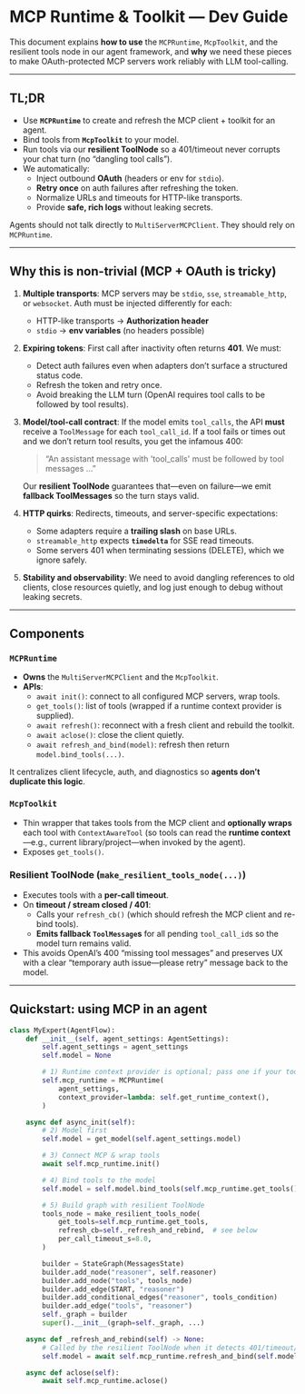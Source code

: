# MCP Runtime & Toolkit — Dev Guide

This document explains **how to use** the `MCPRuntime`, `McpToolkit`, and the resilient tools node in our agent framework, and **why** we need these pieces to make OAuth-protected MCP servers work reliably with LLM tool-calling.

---

## TL;DR

- Use **`MCPRuntime`** to create and refresh the MCP client + toolkit for an agent.  
- Bind tools from **`McpToolkit`** to your model.  
- Run tools via our **resilient ToolNode** so a 401/timeout never corrupts your chat turn (no “dangling tool calls”).  
- We automatically:
  - Inject outbound **OAuth** (headers or env for `stdio`).
  - **Retry once** on auth failures after refreshing the token.
  - Normalize URLs and timeouts for HTTP-like transports.
  - Provide **safe, rich logs** without leaking secrets.

Agents should not talk directly to `MultiServerMCPClient`. They should rely on `MCPRuntime`.

---

## Why this is non-trivial (MCP + OAuth is tricky)

1. **Multiple transports**: MCP servers may be `stdio`, `sse`, `streamable_http`, or `websocket`. Auth must be injected differently for each:
   - HTTP-like transports → **Authorization header**
   - `stdio` → **env variables** (no headers possible)

2. **Expiring tokens**: First call after inactivity often returns **401**. We must:
   - Detect auth failures even when adapters don’t surface a structured status code.
   - Refresh the token and retry once.
   - Avoid breaking the LLM turn (OpenAI requires tool calls to be followed by tool results).

3. **Model/tool-call contract**: If the model emits `tool_calls`, the API **must** receive a `ToolMessage` for each `tool_call_id`. If a tool fails or times out and we don’t return tool results, you get the infamous 400:
   > “An assistant message with 'tool_calls' must be followed by tool messages …”

   Our **resilient ToolNode** guarantees that—even on failure—we emit **fallback ToolMessages** so the turn stays valid.

4. **HTTP quirks**: Redirects, timeouts, and server-specific expectations:
   - Some adapters require a **trailing slash** on base URLs.
   - `streamable_http` expects **`timedelta`** for SSE read timeouts.
   - Some servers 401 when terminating sessions (DELETE), which we ignore safely.

5. **Stability and observability**: We need to avoid dangling references to old clients, close resources quietly, and log just enough to debug without leaking secrets.

---

## Components

### `MCPRuntime`
- **Owns** the `MultiServerMCPClient` and the `McpToolkit`.
- **APIs**:
  - `await init()`: connect to all configured MCP servers, wrap tools.
  - `get_tools()`: list of tools (wrapped if a runtime context provider is supplied).
  - `await refresh()`: reconnect with a fresh client and rebuild the toolkit.
  - `await aclose()`: close the client quietly.
  - `await refresh_and_bind(model)`: refresh then return `model.bind_tools(...)`.

It centralizes client lifecycle, auth, and diagnostics so **agents don’t duplicate this logic**.

### `McpToolkit`
- Thin wrapper that takes tools from the MCP client and **optionally wraps** each tool with `ContextAwareTool` (so tools can read the **runtime context**—e.g., current library/project—when invoked by the agent).
- Exposes `get_tools()`.

### Resilient ToolNode (`make_resilient_tools_node(...)`)
- Executes tools with a **per-call timeout**.
- On **timeout / stream closed / 401**:
  - Calls your `refresh_cb()` (which should refresh the MCP client and re-bind tools).
  - **Emits fallback `ToolMessage`s** for all pending `tool_call_id`s so the model turn remains valid.
- This avoids OpenAI’s 400 “missing tool messages” and preserves UX with a clear “temporary auth issue—please retry” message back to the model.

---

## Quickstart: using MCP in an agent

```python
class MyExpert(AgentFlow):
    def __init__(self, agent_settings: AgentSettings):
        self.agent_settings = agent_settings
        self.model = None

        # 1) Runtime context provider is optional; pass one if your tools need it.
        self.mcp_runtime = MCPRuntime(
            agent_settings,
            context_provider=lambda: self.get_runtime_context(),
        )

    async def async_init(self):
        # 2) Model first
        self.model = get_model(self.agent_settings.model)

        # 3) Connect MCP & wrap tools
        await self.mcp_runtime.init()

        # 4) Bind tools to the model
        self.model = self.model.bind_tools(self.mcp_runtime.get_tools())

        # 5) Build graph with resilient ToolNode
        tools_node = make_resilient_tools_node(
            get_tools=self.mcp_runtime.get_tools,
            refresh_cb=self._refresh_and_rebind,  # see below
            per_call_timeout_s=8.0,
        )

        builder = StateGraph(MessagesState)
        builder.add_node("reasoner", self.reasoner)
        builder.add_node("tools", tools_node)
        builder.add_edge(START, "reasoner")
        builder.add_conditional_edges("reasoner", tools_condition)
        builder.add_edge("tools", "reasoner")
        self._graph = builder
        super().__init__(graph=self._graph, ...)

    async def _refresh_and_rebind(self) -> None:
        # Called by the resilient ToolNode when it detects 401/timeout/closed stream.
        self.model = await self.mcp_runtime.refresh_and_bind(self.model)

    async def aclose(self):
        await self.mcp_runtime.aclose()
